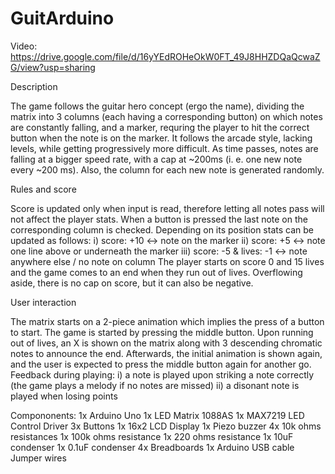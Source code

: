 # GuitArduino

  Video: https://drive.google.com/file/d/16yYEdROHeOkW0FT_49J8HHZDQaQcwaZG/view?usp=sharing

  Description

  The game follows the guitar hero concept (ergo the name), dividing the matrix into 3 columns (each having a corresponding button) on which notes are constantly falling, and a marker, requring the player to hit the correct button when the note is on the marker. It follows the arcade style, lacking levels, while getting progressively more difficult. As time passes, notes are falling at a bigger speed rate, with a cap at ~200ms (i. e. one new note every ~200 ms). Also, the column for each new note is generated randomly.  
  
  Rules and score
  
  Score is updated only when input is read, therefore letting all notes pass will not affect the player stats. When a button is pressed the last note on the corresponding column is checked. Depending on its position stats can be updated as follows:
    i) score: +10 <-> note on the marker
    ii) score: +5 <-> note one line above or underneath the marker
    iii) score: -5 & lives: -1 <-> note anywhere else / no note on column
  The player starts on score 0 and 15 lives and the game comes to an end when they run out of lives. Overflowing aside, there is no cap on score, but it can also be negative.
  
  User interaction
  
  The matrix starts on a 2-piece animation which implies the press of a button to start.
  The game is started by pressing the middle button.
  Upon running out of lives, an X is shown on the matrix along with 3 descending chromatic notes to announce the end. Afterwards, the initial animation is shown again, and the user is expected to press the middle button again for another go.
  Feedback during playing:
    i) a note is played upon striking a note correctly (the game plays a melody if no notes are missed)
    ii) a disonant note is played when losing points
  
  Compononents:
  1x Arduino Uno
  1x LED Matrix 1088AS
  1x MAX7219 LED Control Driver
  3x Buttons
  1x 16x2 LCD Display
  1x Piezo buzzer
  4x 10k ohms resistances
  1x 100k ohms resistance
  1x 220 ohms resistance
  1x 10uF condenser
  1x 0.1uF condenser
  4x Breadboards
  1x Arduino USB cable
  Jumper wires
